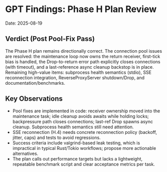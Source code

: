 # GPT Findings: Phase H Plan Review

Date: 2025-08-19

## Verdict (Post Pool-Fix Pass)

The Phase H plan remains directionally correct. The connection pool issues are resolved: the maintenance loop now owns the return receiver, first-tick bias is handled, the Drop-to-return error path explicitly closes connections (with timeout), and a last-reference async cleanup backstop is in place. Remaining high-value items: subprocess health semantics (stdio), SSE reconnection integration, ReverseProxyServer shutdown/Drop, and documentation/benchmarks.

## Key Observations

- Pool fixes are implemented in code: receiver ownership moved into the maintenance task; idle cleanup avoids awaits while holding locks; backpressure path closes connections; last-ref Drop spawns async cleanup. Subprocess health semantics still need attention.
- SSE reconnection (H.4) needs concrete reconnection policy (backoff, jitter, caps) and tests to avoid regressions.
- Success criteria include valgrind-based leak testing, which is impractical in typical Rust/Tokio workflows; propose more actionable alternatives.
- The plan calls out performance targets but lacks a lightweight, repeatable benchmark script and clear acceptance metrics per task.
